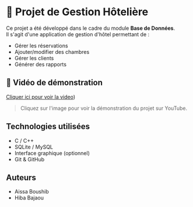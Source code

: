 # 🏨 Projet de Gestion Hôtelière

Ce projet a été développé dans le cadre du module **Base de Données**.  
Il s'agit d'une application de gestion d'hôtel permettant de :

- Gérer les réservations
- Ajouter/modifier des chambres
- Gérer les clients
- Générer des rapports

## 🎥 Vidéo de démonstration

[Cliquer ici pour voir la video](https://drive.google.com/file/d/1Egghase4fu-WpNb7nnaeNX0ZBNHyJ-Um/view?usp=sharing))

> Cliquez sur l'image pour voir la démonstration du projet sur YouTube.

## Technologies utilisées

- C / C++
- SQLite / MySQL
- Interface graphique (optionnel)
- Git & GitHub

## Auteurs

- Aissa Boushib
- Hiba Bajaou

